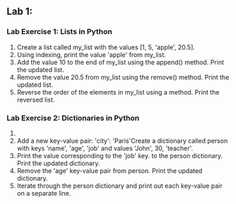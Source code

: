 ## Lab 1:

### Lab Exercise 1: Lists in Python

1. Create a list called my_list with the values [1, 5, 'apple', 20.5].
2. Using indexing, print the value 'apple' from my_list.
3. Add the value 10 to the end of my_list using the append() method. Print the updated list.
4. Remove the value 20.5 from my_list using the remove() method. Print the updated list.
5. Reverse the order of the elements in my_list using a method. Print the reversed list.

### Lab Exercise 2: Dictionaries in Python

1. 
3. Add a new key-value pair: 'city': 'Paris'Create a dictionary called person with keys 'name', 'age', 'job' and values 'John', 30, 'teacher'.
2. Print the value corresponding to the 'job' key. to the person dictionary. Print the updated dictionary.
4. Remove the 'age' key-value pair from person. Print the updated dictionary.
5. Iterate through the person dictionary and print out each key-value pair on a separate line.

